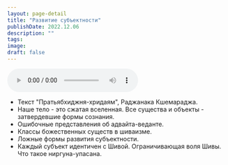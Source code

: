 ```yaml
---
layout: page-detail
title: "Развитие субъектности"
publishDate: 2022.12.06
description: ""
tags:
image:
draft: false
---
```


<audio title="2022.12.06 - Развитие субъектности.mp3" src="https://filer-api.advayta.org/v1.0/public/files/74780" controls=""></audio>

* Текст "Пратьябхиджня-хридаям", Раджанака Кшемараджа.
* Наше тело - это сжатая вселенная. Все существа и объекты - затвердевшие формы сознания.
* Ошибочные представления об адвайта-веданте.
* Классы божественных существ в шиваизме.
* Ложные формы развития субъектности.
* Каждый субъект идентичен с Шивой. Ограничивающая воля Шивы. Что такое ниргуна-упасана.

  
